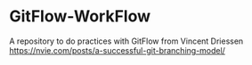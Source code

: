 # GitFlow-WorkFlow
A repository to do practices with GitFlow from Vincent Driessen
https://nvie.com/posts/a-successful-git-branching-model/
